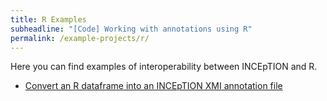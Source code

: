 ```yaml
---
title: R Examples
subheadline: "[Code] Working with annotations using R"
permalink: /example-projects/r/
---
```


Here you can find examples of interoperability between INCEpTION and R.

* [Convert an R dataframe into an INCEpTION XMI annotation file][1]

[1]: dataframe2XMI.R

